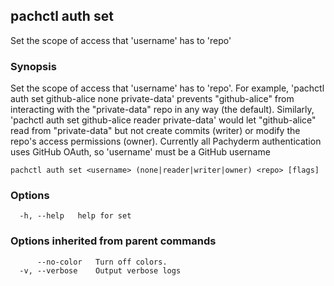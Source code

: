 ## pachctl auth set

Set the scope of access that 'username' has to 'repo'

### Synopsis

Set the scope of access that 'username' has to 'repo'. For example, 'pachctl
auth set github-alice none private-data' prevents "github-alice" from
interacting with the "private-data" repo in any way (the default). Similarly,
'pachctl auth set github-alice reader private-data' would let "github-alice"
read from "private-data" but not create commits (writer) or modify the repo's
access permissions (owner). Currently all Pachyderm authentication uses GitHub
OAuth, so 'username' must be a GitHub username

```
pachctl auth set <username> (none|reader|writer|owner) <repo> [flags]
```

### Options

```
  -h, --help   help for set
```

### Options inherited from parent commands

```
      --no-color   Turn off colors.
  -v, --verbose    Output verbose logs
```
